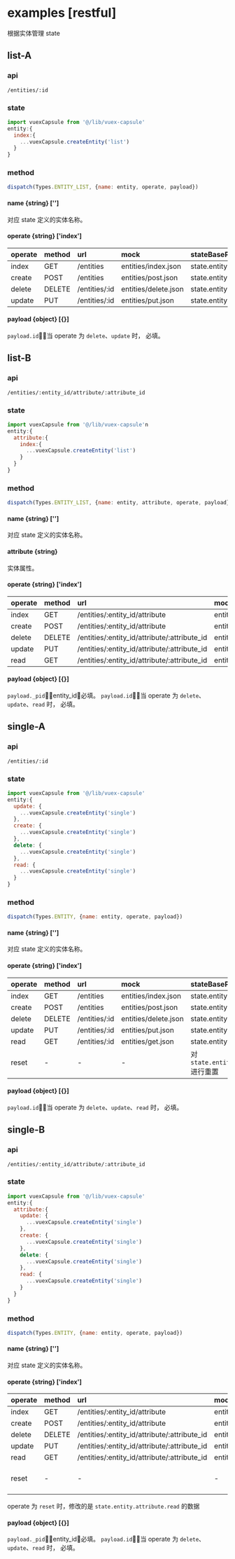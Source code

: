 # examples [restful]
根据实体管理 state
## list-A
### api
`/entities/:id`
### state
```javascript
import vuexCapsule from '@/lib/vuex-capsule'
entity:{
  index:{
    ...vuexCapsule.createEntity('list')
  }
}
```
### method
```javascript
dispatch(Types.ENTITY_LIST, {name: entity, operate, payload})
```
#### name {string} ['']
对应 state 定义的实体名称。

#### operate {string} ['index']
|operate|method|url|mock|stateBasePath|
|:--|:--|:--|:--|:--|
|index|GET|/entities|entities/index.json|state.entity.index|
|create|POST|/entities|entities/post.json|state.entity.index|
|delete|DELETE|/entities/:id|entities/delete.json|state.entity.index|
|update|PUT|/entities/:id|entities/put.json|state.entity.index|


#### payload {object} [{}]
`payload.id`：当 operate 为 `delete`、`update` 时， 必填。


## list-B
### api
`/entities/:entity_id/attribute/:attribute_id`
### state
```javascript
import vuexCapsule from '@/lib/vuex-capsule'n
entity:{
  attribute:{
    index:{
      ...vuexCapsule.createEntity('list')
    }
  }
}
```
### method
```javascript
dispatch(Types.ENTITY_LIST, {name: entity, attribute, operate, payload})
```
#### name {string} ['']
对应 state 定义的实体名称。

#### attribute {string}
实体属性。

#### operate {string} ['index']
|operate|method|url|mock|stateBasePath|
|:--|:--|:--|:--|:--|
|index|GET|/entities/:entity_id/attribute|entities/attribute/index.json|state.attribute.entity.index|
|create|POST|/entities/:entity_id/attribute|entities/attribute/post.json|state.attribute.entity.index|
|delete|DELETE|/entities/:entity_id/attribute/:attribute_id|entities/attribute/delete.json|state.attribute.entity.index|
|update|PUT|/entities/:entity_id/attribute/:attribute_id|entities/attribute/put.json|state.attribute.entity.index|
|read|GET|/entities/:entity_id/attribute/:attribute_id|entities/attribute/put.json|state.attribute.entity.index|


#### payload {object} [{}]
`payload._pid`：entity_id，必填。
`payload.id`：当 operate 为 `delete`、`update`、`read` 时， 必填。

## single-A
### api
`/entities/:id`
### state
```javascript
import vuexCapsule from '@/lib/vuex-capsule'
entity:{
  update: {
    ...vuexCapsule.createEntity('single')
  },
  create: {
    ...vuexCapsule.createEntity('single')
  },
  delete: {
    ...vuexCapsule.createEntity('single')
  },
  read: {
    ...vuexCapsule.createEntity('single')
  }
}
```
### method
```javascript
dispatch(Types.ENTITY, {name: entity, operate, payload})
```
#### name {string} ['']
对应 state 定义的实体名称。

#### operate {string} ['index']
|operate|method|url|mock|stateBasePath|
|:--|:--|:--|:--|:--|
|index|GET|/entities|entities/index.json|state.entity.index|
|create|POST|/entities|entities/post.json|state.entity.create|
|delete|DELETE|/entities/:id|entities/delete.json|state.entity.delete|
|update|PUT|/entities/:id|entities/put.json|state.entity.update|
|read|GET|/entities/:id|entities/get.json|state.entity.read|
|reset|-|-|-|对 `state.entity.read.data` 进行重置|

#### payload {object} [{}]
`payload.id`：当 operate 为 `delete`、`update`、`read` 时， 必填。

## single-B
### api
`/entities/:entity_id/attribute/:attribute_id`
### state
```javascript
import vuexCapsule from '@/lib/vuex-capsule'
entity:{
  attribute:{
    update: {
      ...vuexCapsule.createEntity('single')
    },
    create: {
      ...vuexCapsule.createEntity('single')
    },
    delete: {
      ...vuexCapsule.createEntity('single')
    },
    read: {
      ...vuexCapsule.createEntity('single')
    }
  }
}
```
### method
```javascript
dispatch(Types.ENTITY, {name: entity, operate, payload})
```
#### name {string} ['']
对应 state 定义的实体名称。

#### operate {string} ['index']
|operate|method|url|mock|stateBasePath|
|:--|:--|:--|:--|:--|
|index|GET|/entities/:entity_id/attribute|entities/attribute/index.json|state.entity.attribute.index|
|create|POST|/entities/:entity_id/attribute|entities/attribute/post.json|state.entity.attribute.create|
|delete|DELETE|/entities/:entity_id/attribute/:attribute_id|entities/attribute/delete.json|state.entity.attribute.delete|
|update|PUT|/entities/:entity_id/attribute/:attribute_id|entities/attribute/put.json|state.entity.attribute.update|
|read|GET|/entities/:entity_id/attribute/:attribute_id|entities/attribute/put.json|state.entity.attribute.read|
|reset|-|-|-|对 `state.entity.attribute.read.data` 进行重置 |
operate 为 `reset` 时，修改的是 `state.entity.attribute.read` 的数据
#### payload {object} [{}]
`payload._pid`：entity_id，必填。
`payload.id`：当 operate 为 `delete`、`update`、`read` 时， 必填。

